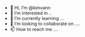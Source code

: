 - 👋 Hi, I’m @kimvann 
- 👀 I’m interested in ..
- 🌱 I’m currently learning ...
- 💞️ I’m looking to collaborate on ....
- 📫 How to reach me ....

<!---
kimvann/kimvann is a ✨ special ✨ repository because its `README.md` (this file) appears on your GitHub profile.
You can click the Preview link to take a look at your changes.
--->
